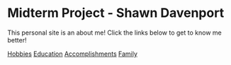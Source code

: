 # Midterm Project - Shawn Davenport

This personal site is an about me! Click the links below to get to know me better!

[Hobbies]()
[Education]()
[Accomplishments]()
[Family]()
